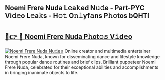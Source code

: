 ## Noemi Frere Nuda L𝚎a𝚔ed N𝚞𝚍e - Part-PYC Vi𝚍𝚎o L𝚎a𝚔s - H𝚘𝚝 O𝚗𝚕yf𝚊ns P𝚑𝚘tos bQHTl

# <h2><a href="http://kf8g94.oniu.top/?m=Noemi+Frere+Nuda">🔗👉 🔴 Noemi Frere Nuda P𝚑ot𝚘𝚜 V𝚒d𝚎o</a></h2>

[![Noemi Frere Nuda Nu𝚍e𝚜](https://i.imgur.com/0qMVB7G.gif)](http://kf8g94.oniu.top/?m=Noemi+Frere+Nuda)
Online creator and multimedia entertainer Noemi Frere Nuda, known for disseminating dance and lifestyle knowledge through popular dance routines and brief clips. Brilliant puppeteer Noemi Frere Nuda, celebrated for their exceptional abilities and accomplishments in bringing inanimate objects to life.  
